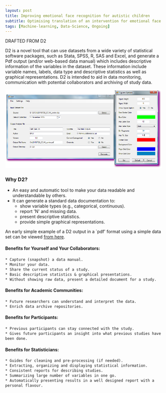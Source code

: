 ```yaml
---
layout: post
title: Improving emotional face recognition for autistic children
subtitle: Optimising translation of an intervention for emotional face processing among autistics
tags: [Machine-learning, Data-Science, Ongoing]
---
```

<p align="justify">
DRAFTED FROM D2

D2 is a novel tool that can use datasets from a wide variety of statistical software packages, such as Stata, SPSS, R, SAS and Excel, and generate a Pdf output (and/or web-based data manual) which includes descriptive information of the variables in the dataset. These information include variable names, labels, data type and descriptive statistics as well as graphical representations. D2 is intended to aid in data monitoring, communication with potential collaborators and archiving of study data.
</p>

![Early GUI for D2](/img/Projects/D2_GUI_Win.png)

### Why D2?

- An easy and automatic tool to make your data readable and understandable by others.
- It can generate a standard data documentation to:
	* show variable types (e.g., categorical, continuous).
	* report 'N' and missing data.
	* present descriptive statistics.
	* provide simple graphical representations.

An early simple example of a D2 output in a `pdf' format using a simple data set can be viewed <a href="/files/Projects/D2_Iris_SPSS.pdf" target="_blank">from here</a>.

#### Benefits for Yourself and Your Collaborators:

	* Capture (snapshot) a data manual.
	* Monitor your data.
	* Share the current status of a study.
	* Basic descriptive statistics & graphical presentations.
	* Without showing raw data, present a detailed document for a study.

#### Benefits for Academic Communities:

	* Future researchers can understand and interpret the data.
	* Enrich data archive repositories.

#### Benefits for Participants:

	* Previous participants can stay connected with the study.
	* Gives future participants an insight into what previous studies have been done.

#### Benefits for Statisticians:

	* Guides for cleaning and pre-processing (if needed).
	* Extracting, organizing and displaying statistical information.
	* Consistent reports for describing studies.
	* Summarizing large number of variables in one go.
	* Automatically presenting results in a well designed report with a personal flavour.
